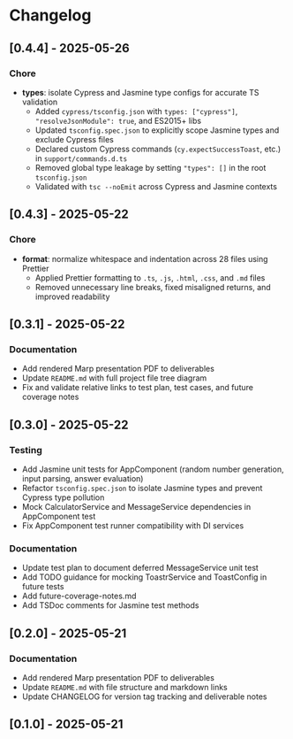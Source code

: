 # Changelog

## [0.4.4] - 2025-05-26

### Chore

- **types**: isolate Cypress and Jasmine type configs for accurate TS validation
  - Added `cypress/tsconfig.json` with `types: ["cypress"]`, `"resolveJsonModule": true`, and ES2015+ libs
  - Updated `tsconfig.spec.json` to explicitly scope Jasmine types and exclude Cypress files
  - Declared custom Cypress commands (`cy.expectSuccessToast`, etc.) in `support/commands.d.ts`
  - Removed global type leakage by setting `"types": []` in the root `tsconfig.json`
  - Validated with `tsc --noEmit` across Cypress and Jasmine contexts

## [0.4.3] - 2025-05-22

### Chore

- **format**: normalize whitespace and indentation across 28 files using Prettier
  - Applied Prettier formatting to `.ts`, `.js`, `.html`, `.css`, and `.md` files
  - Removed unnecessary line breaks, fixed misaligned returns, and improved readability

## [0.3.1] - 2025-05-22

### Documentation

- Add rendered Marp presentation PDF to deliverables
- Update `README.md` with full project file tree diagram
- Fix and validate relative links to test plan, test cases, and future coverage notes

## [0.3.0] - 2025-05-22

### Testing

- Add Jasmine unit tests for AppComponent (random number generation, input parsing, answer evaluation)
- Refactor `tsconfig.spec.json` to isolate Jasmine types and prevent Cypress type pollution
- Mock CalculatorService and MessageService dependencies in AppComponent test
- Fix AppComponent test runner compatibility with DI services

### Documentation

- Update test plan to document deferred MessageService unit test
- Add TODO guidance for mocking ToastrService and ToastConfig in future tests
- Add future-coverage-notes.md
- Add TSDoc comments for Jasmine test methods

## [0.2.0] - 2025-05-21

### Documentation

- Add rendered Marp presentation PDF to deliverables
- Update `README.md` with file structure and markdown links
- Update CHANGELOG for version tag tracking and deliverable notes

## [0.1.0] - 2025-05-21
